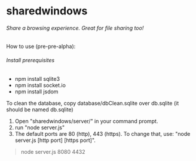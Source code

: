 sharedwindows
=============

###### Share a browsing experience. Great for file sharing too!


How to use (pre-pre-alpha):

###### Install prerequisites
*  npm install sqlite3
*  npm install socket.io
*  npm install jsdom

To clean the database, 
copy database/dbClean.sqlite over db.sqlite (it should be named db.sqlite)
 
 
1. Open "sharedwindows/server/" in your command prompt.
2. run "node server.js"
3. The default ports are 80 (http), 443 (https). To change that, use: "node server.js [http port] [https port]". 

> node server.js 8080 4432
